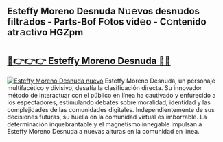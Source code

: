 ## Esteffy Moreno Desnuda N𝚞𝚎vos desn𝚞dos filtr𝚊dos - Parts-Bof F𝚘tos vid𝚎o - C𝚘ntenido atr𝚊ctivo HGZpm

# <h2><a href="http://mbc8fwl.tromn.icu/?c=Esteffy+Moreno+Desnuda">🔗👉👉👉 Esteffy Moreno Desnuda 🔗🔗</a></h2>

[![Esteffy Moreno Desnuda nuevo](https://i.imgur.com/pEAQMta.gif)](http://mbc8fwl.tromn.icu/?c=Esteffy+Moreno+Desnuda)
Esteffy Moreno Desnuda, un personaje multifacético y divisivo, desafía la clasificación directa. Su innovador método de interactuar con el público en línea ha cautivado y enfurecido a los espectadores, estimulando debates sobre moralidad, identidad y las complejidades de las comunidades digitales. Independientemente de sus decisiones futuras, su huella en la comunidad virtual es imborrable. La determinación inquebrantable y el magnetismo innegable impulsan a Esteffy Moreno Desnuda a nuevas alturas en la comunidad en línea.
